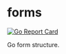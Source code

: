 # forms
[![Go Report Card](https://goreportcard.com/badge/github.com/speedyhoon/frm)](https://goreportcard.com/report/github.com/speedyhoon/frm)

Go form structure.
